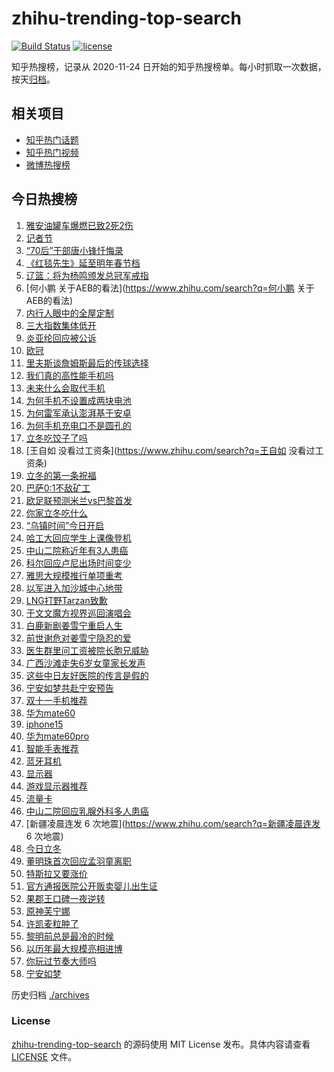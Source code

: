 # zhihu-trending-top-search

[![Build Status](https://github.com/justjavac/zhihu-trending-top-search/workflows/ci/badge.svg?branch=main)](https://github.com/justjavac/zhihu-trending-top-search/actions)
[![license](https://img.shields.io/github/license/justjavac/zhihu-trending-top-search)](https://github.com/justjavac/zhihu-trending-top-search/blob/main/LICENSE)

知乎热搜榜，记录从 2020-11-24
日开始的知乎热搜榜单。每小时抓取一次数据，按天[归档](./archives)。

## 相关项目

- [知乎热门话题](https://github.com/justjavac/zhihu-trending-hot-questions)
- [知乎热门视频](https://github.com/justjavac/zhihu-trending-hot-video)
- [微博热搜榜](https://github.com/justjavac/weibo-trending-hot-search)

## 今日热搜榜

<!-- BEGIN -->
<!-- 最后更新时间 Wed Nov 08 2023 17:11:38 GMT+0800 (China Standard Time) -->

1. [雅安油罐车爆燃已致2死2伤](https://www.zhihu.com/search?q=雅安油罐车爆燃已致2死2伤)
1. [记者节](https://www.zhihu.com/search?q=记者节)
1. [“70后”干部唐小锋忏悔录](https://www.zhihu.com/search?q=“70后”干部唐小锋忏悔录)
1. [《红毯先生》延至明年春节档](https://www.zhihu.com/search?q=《红毯先生》延至明年春节档)
1. [辽篮：将为杨鸣颁发总冠军戒指](https://www.zhihu.com/search?q=辽篮：将为杨鸣颁发总冠军戒指)
1. [何小鹏 关于AEB的看法](https://www.zhihu.com/search?q=何小鹏 关于AEB的看法)
1. [内行人眼中的全屋定制](https://www.zhihu.com/search?q=内行人眼中的全屋定制)
1. [三大指数集体低开](https://www.zhihu.com/search?q=三大指数集体低开)
1. [炎亚纶回应被公诉](https://www.zhihu.com/search?q=炎亚纶回应被公诉)
1. [欧冠](https://www.zhihu.com/search?q=欧冠)
1. [里夫斯谈詹姆斯最后的传球选择](https://www.zhihu.com/search?q=里夫斯谈詹姆斯最后的传球选择)
1. [我们真的高性能手机吗](https://www.zhihu.com/search?q=我们真的高性能手机吗)
1. [未来什么会取代手机](https://www.zhihu.com/search?q=未来什么会取代手机)
1. [为何手机不设置成两块电池](https://www.zhihu.com/search?q=为何手机不设置成两块电池)
1. [为何雷军承认澎湃基于安卓](https://www.zhihu.com/search?q=为何雷军承认澎湃基于安卓)
1. [为何手机充电口不是圆孔的](https://www.zhihu.com/search?q=为何手机充电口不是圆孔的)
1. [立冬吃饺子了吗](https://www.zhihu.com/search?q=立冬吃饺子了吗)
1. [王自如 没看过工资条](https://www.zhihu.com/search?q=王自如 没看过工资条)
1. [立冬的第一条祝福](https://www.zhihu.com/search?q=立冬的第一条祝福)
1. [巴萨0:1不敌矿工](https://www.zhihu.com/search?q=巴萨0:1不敌矿工)
1. [欧足联预测米兰vs巴黎首发](https://www.zhihu.com/search?q=欧足联预测米兰vs巴黎首发)
1. [你家立冬吃什么](https://www.zhihu.com/search?q=你家立冬吃什么)
1. [“乌镇时间”今日开启](https://www.zhihu.com/search?q=“乌镇时间”今日开启)
1. [哈工大回应学生上课像登机](https://www.zhihu.com/search?q=哈工大回应学生上课像登机)
1. [中山二院称近年有3人患癌](https://www.zhihu.com/search?q=中山二院称近年有3人患癌)
1. [科尔回应卢尼出场时间变少](https://www.zhihu.com/search?q=科尔回应卢尼出场时间变少)
1. [雅思大规模推行单项重考](https://www.zhihu.com/search?q=雅思大规模推行单项重考)
1. [以军进入加沙城中心地带](https://www.zhihu.com/search?q=以军进入加沙城中心地带)
1. [LNG打野Tarzan致歉](https://www.zhihu.com/search?q=LNG打野Tarzan致歉)
1. [于文文魔方视界巡回演唱会](https://www.zhihu.com/search?q=于文文魔方视界巡回演唱会)
1. [白鹿新剧姜雪宁重启人生](https://www.zhihu.com/search?q=白鹿新剧姜雪宁重启人生)
1. [前世谢危对姜雪宁隐忍的爱](https://www.zhihu.com/search?q=前世谢危对姜雪宁隐忍的爱)
1. [医生群里问工资被院长胞兄威胁](https://www.zhihu.com/search?q=医生群里问工资被院长胞兄威胁)
1. [广西沙滩走失6岁女童家长发声](https://www.zhihu.com/search?q=广西沙滩走失6岁女童家长发声)
1. [这些中日友好医院的传言是假的](https://www.zhihu.com/search?q=这些中日友好医院的传言是假的)
1. [宁安如梦共赴宁安预告](https://www.zhihu.com/search?q=宁安如梦共赴宁安预告)
1. [双十一手机推荐](https://www.zhihu.com/search?q=双十一手机推荐)
1. [华为mate60](https://www.zhihu.com/search?q=华为mate60)
1. [iphone15](https://www.zhihu.com/search?q=iphone15)
1. [华为mate60pro](https://www.zhihu.com/search?q=华为mate60pro)
1. [智能手表推荐](https://www.zhihu.com/search?q=智能手表推荐)
1. [蓝牙耳机](https://www.zhihu.com/search?q=蓝牙耳机)
1. [显示器](https://www.zhihu.com/search?q=显示器)
1. [游戏显示器推荐](https://www.zhihu.com/search?q=游戏显示器推荐)
1. [流量卡](https://www.zhihu.com/search?q=流量卡)
1. [中山二院回应乳腺外科多人患癌](https://www.zhihu.com/search?q=中山二院回应乳腺外科多人患癌)
1. [新疆凌晨连发 6 次地震](https://www.zhihu.com/search?q=新疆凌晨连发 6 次地震)
1. [今日立冬](https://www.zhihu.com/search?q=今日立冬)
1. [董明珠首次回应孟羽童离职](https://www.zhihu.com/search?q=董明珠首次回应孟羽童离职)
1. [特斯拉又要涨价](https://www.zhihu.com/search?q=特斯拉又要涨价)
1. [官方通报医院公开贩卖婴儿出生证](https://www.zhihu.com/search?q=官方通报医院公开贩卖婴儿出生证)
1. [果郡王口碑一夜逆转](https://www.zhihu.com/search?q=果郡王口碑一夜逆转)
1. [原神芙宁娜](https://www.zhihu.com/search?q=原神芙宁娜)
1. [许凯麦粒肿了](https://www.zhihu.com/search?q=许凯麦粒肿了)
1. [黎明前总是最冷的时候](https://www.zhihu.com/search?q=黎明前总是最冷的时候)
1. [以历年最大规模亮相进博](https://www.zhihu.com/search?q=以历年最大规模亮相进博)
1. [你玩过节奏大师吗](https://www.zhihu.com/search?q=你玩过节奏大师吗)
1. [宁安如梦](https://www.zhihu.com/search?q=宁安如梦)

<!-- END -->

历史归档 [./archives](./archives)

### License

[zhihu-trending-top-search](https://github.com/justjavac/zhihu-trending-top-search)
的源码使用 MIT License 发布。具体内容请查看 [LICENSE](./LICENSE) 文件。
